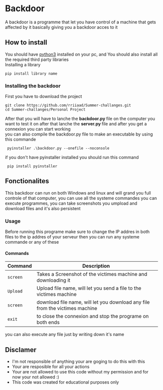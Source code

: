 # Backdoor
A backdoor is a programme that let you have control of a machine that gets affected by it basically giving you a backdoor acces to it

## How to install
You should have [python3](https://www.python.org/) installed on your pc, and 
You should also install all the required third party libraries 
<br/>
Installing a library 

    pip install library name
 
### Installing the backdoor 
First you have to download the project

    git clone https://github.com/rriiaad/Summer-challanges.git
    cd Summer-challanges/Personal Project

After that you will have to lanche the <strong> backdoor.py </strong> file on the computer you want to test it on after that lanche the <strong> server.py </strong> file and after you get a connexion you can start working 
<br/>
you can also compile the backdoor.py file to make an executable by using this commande
    
     pyinstaller .\backdoor.py --onefile --noconsole
     
if you don't have pyinstaller installed you should run this command

     pip install pyinstaller
     
## Fonctionalites
This backdoor can run on both Windows and linux and will grand you full controle of that computer, you can use all the systeme commandes you can execute programmes, you can take screenshots you umpload and download files and it's also persistent 
### Usage 
Before running this programe make sure to change the IP addres in both files to the ip addres of your serveur 
then you can run any systeme commande or any of these
#### Commands
| Command   | Description                                                                    |
| --------- | ------------------------------------------------------------------------------ |
| `screen`   | Takes a Screenshot of the victimes machine and downloading it                                                   |
| `Upload`   | Upload file name, will let you send a file to the victimes machine                                                 |
| `screen`   | download file name, will let you download any file from the victimes machine                                              |
| `exit`   | to close the connexion and stop the programe on both ends                                                   |

you can also execute any file just by writing down it's name

## Disclamer
- I'm not responsible of anything your are goging to do this with this
- Your are resposible for all your actions
- Your are not allowed to use this code without my permission and for now your not allowed :)
- This code was created for educational purposes only

